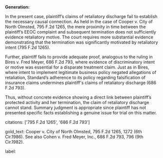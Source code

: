 **Generation:**

In the present case, plaintiff’s claims of retaliatory discharge fail to establish the necessary causal connection. As held in the case of Cooper v. City of North Olmsted, 795 F.2d 1265, the mere proximity in time between the plaintiff’s EEOC complaint and subsequent termination does not sufficiently evidence retaliatory motive. The court requires more substantial evidence demonstrating that the termination was significantly motivated by retaliatory intent (795 F.2d 1265).

Further, plaintiff fails to provide adequate proof, analogous to the ruling in Bires v. Fred Meyer, 686 F.2d 793, where evidence of discriminatory intent or motive was essential for a disparate treatment claim. Just as in Bires, where intent to implement legitimate business policy negated allegations of retaliation, Standard’s adherence to its policy regarding falsification of insurance claims undermines plaintiff's claims of retaliatory discharge (686 F.2d 793).

Thus, without concrete evidence showing a direct link between plaintiff’s protected activity and her termination, the claim of retaliatory discharge cannot stand. Summary judgment is appropriate since plaintiff has not presented specific facts establishing a genuine issue for trial on this matter.

citations: ['795 F.2d 1265', '686 F.2d 793']

gold_text: Cooper v. City of North Olmsted, 795 F.2d 1265, 1272 (6th Cir.1986). See also Cohen v. Fred Meyer, Inc., 686 F.2d 793, 796 (9th Cir.1982).

label: 